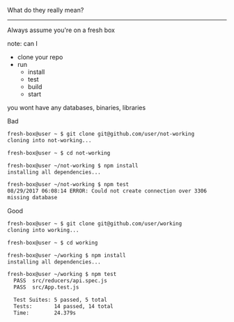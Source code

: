 What do they really mean?

---

Always assume you're on a fresh box

note:
can I
- clone your repo
- run
  - install
  - test
  - build
  - start

you wont have any databases, binaries, libraries


Bad
```sh
fresh-box@user ~ $ git clone git@github.com/user/not-working
cloning into not-working...

fresh-box@user ~ $ cd not-working

fresh-box@user ~/not-working $ npm install
installing all dependencies...

fresh-box@user ~/not-working $ npm test
08/29/2017 06:08:14 ERROR: Could not create connection over 3306
missing database
```


Good
```sh
fresh-box@user ~ $ git clone git@github.com/user/working
cloning into working...

fresh-box@user ~ $ cd working

fresh-box@user ~/working $ npm install
installing all dependencies...

fresh-box@user ~/working $ npm test
  PASS  src/reducers/api.spec.js
  PASS  src/App.test.js

  Test Suites: 5 passed, 5 total
  Tests:       14 passed, 14 total
  Time:        24.379s

```
